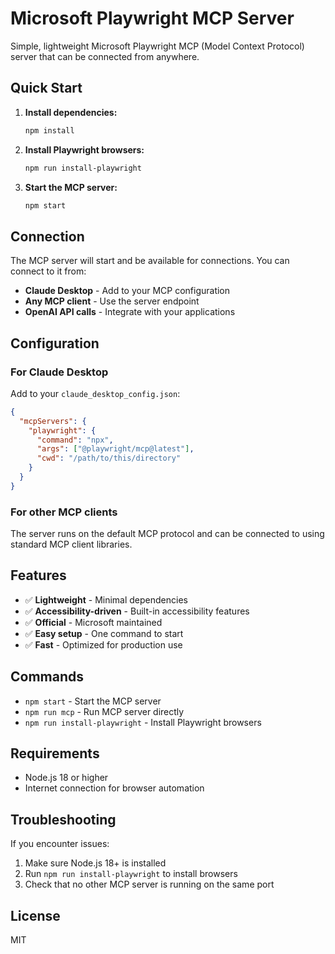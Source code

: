 # Microsoft Playwright MCP Server

Simple, lightweight Microsoft Playwright MCP (Model Context Protocol) server that can be connected from anywhere.

## Quick Start

1. **Install dependencies:**
   ```bash
   npm install
   ```

2. **Install Playwright browsers:**
   ```bash
   npm run install-playwright
   ```

3. **Start the MCP server:**
   ```bash
   npm start
   ```

## Connection

The MCP server will start and be available for connections. You can connect to it from:

- **Claude Desktop** - Add to your MCP configuration
- **Any MCP client** - Use the server endpoint
- **OpenAI API calls** - Integrate with your applications

## Configuration

### For Claude Desktop

Add to your `claude_desktop_config.json`:

```json
{
  "mcpServers": {
    "playwright": {
      "command": "npx",
      "args": ["@playwright/mcp@latest"],
      "cwd": "/path/to/this/directory"
    }
  }
}
```

### For other MCP clients

The server runs on the default MCP protocol and can be connected to using standard MCP client libraries.

## Features

- ✅ **Lightweight** - Minimal dependencies
- ✅ **Accessibility-driven** - Built-in accessibility features
- ✅ **Official** - Microsoft maintained
- ✅ **Easy setup** - One command to start
- ✅ **Fast** - Optimized for production use

## Commands

- `npm start` - Start the MCP server
- `npm run mcp` - Run MCP server directly
- `npm run install-playwright` - Install Playwright browsers

## Requirements

- Node.js 18 or higher
- Internet connection for browser automation

## Troubleshooting

If you encounter issues:

1. Make sure Node.js 18+ is installed
2. Run `npm run install-playwright` to install browsers
3. Check that no other MCP server is running on the same port

## License

MIT
